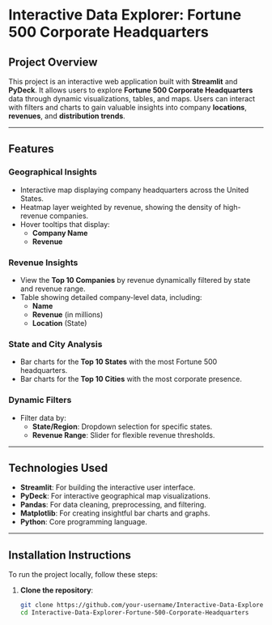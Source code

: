 # Interactive Data Explorer: Fortune 500 Corporate Headquarters

## Project Overview
This project is an interactive web application built with **Streamlit** and **PyDeck**. It allows users to explore **Fortune 500 Corporate Headquarters** data through dynamic visualizations, tables, and maps. Users can interact with filters and charts to gain valuable insights into company **locations**, **revenues**, and **distribution trends**.

---

## Features

### **Geographical Insights**
- Interactive map displaying company headquarters across the United States.
- Heatmap layer weighted by revenue, showing the density of high-revenue companies.
- Hover tooltips that display:
  - **Company Name**
  - **Revenue**

### **Revenue Insights**
- View the **Top 10 Companies** by revenue dynamically filtered by state and revenue range.
- Table showing detailed company-level data, including:
  - **Name**
  - **Revenue** (in millions)
  - **Location** (State)

### **State and City Analysis**
- Bar charts for the **Top 10 States** with the most Fortune 500 headquarters.
- Bar charts for the **Top 10 Cities** with the most corporate presence.

### **Dynamic Filters**
- Filter data by:
  - **State/Region**: Dropdown selection for specific states.
  - **Revenue Range**: Slider for flexible revenue thresholds.

---

## Technologies Used
- **Streamlit**: For building the interactive user interface.
- **PyDeck**: For interactive geographical map visualizations.
- **Pandas**: For data cleaning, preprocessing, and filtering.
- **Matplotlib**: For creating insightful bar charts and graphs.
- **Python**: Core programming language.

---

## Installation Instructions

To run the project locally, follow these steps:

1. **Clone the repository**:
   ```bash
   git clone https://github.com/your-username/Interactive-Data-Explorer-Fortune-500-Corporate-Headquarters.git
   cd Interactive-Data-Explorer-Fortune-500-Corporate-Headquarters
